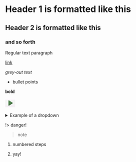 # Header 1 is formatted like this

## Header 2 is formatted like this

### and so forth

Regular text paragraph



[link](https://collections.leventhalmap.org/search?utf8=%E2%9C%93&q=39999059015550 "link")


*grey-out text*



- bullet points





**bold**


![example of image](/media/img/start-geo.png)



<details>
<summary>Example of a dropdown </summary>

- dropdown bullet 1<br>
- dropdown bullet 2

</details>


!> danger!

> note


1. numbered steps

2. yay!
